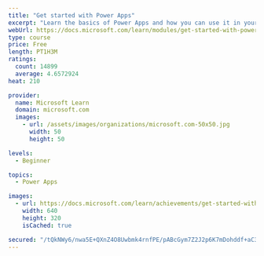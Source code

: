 ```yaml
---
title: "Get started with Power Apps"
excerpt: "Learn the basics of Power Apps and how you can use it in your organization."
webUrl: https://docs.microsoft.com/learn/modules/get-started-with-powerapps/
type: course
price: Free
length: PT1H3M
ratings:
  count: 14899
  average: 4.6572924
heat: 210

provider:
  name: Microsoft Learn
  domain: microsoft.com
  images:
    - url: /assets/images/organizations/microsoft.com-50x50.jpg
      width: 50
      height: 50

levels:
  - Beginner

topics:
  - Power Apps

images:
  - url: https://docs.microsoft.com/learn/achievements/get-started-with-powerapps-social.png
    width: 640
    height: 320
    isCached: true

secured: "/tQkNWy6/nwa5E+QXnZ4O8Uwbmk4rnfPE/pABcGym7Z2J2p6K7mDohddf+aC3m88ptgr/VNfZlY8bcDdHX36JaC+t4cKI23pTomtHMmxR8w69+mhLIp+MwOZeEj/SwlcbskrRJAjzKdoUdqeqXQbg7eTQtewrz54kukwUJlcQ6pZSVlJ8A5XM++JM+3HUbzXntPOgLVHN5nmqV1WWuO0ceZkPTyd4N4neoCSONwO/kU8ucNoG2/HfzKnK6iCHewARxeUbXgede8W9k+zY9j7Y6vO+U+0I4wKDBmSgsh9WygN1pfJC2ClIyEMP9hWzyDcVBi90CrMGy/zplFxaIKV9KkP6ABSCMhIGtntnA2gGkAKBJurGcrZhF1JJxgIKWKg5/WTiYiNX3sYKh73Nqtdkg==;rBZW9lxlMFpw24aCg5CYtA=="
---
```


